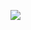 ![](https://raw.githubusercontent.com/xiansakana/IMG-BED/main/202402231037934.png?token=AQPIZ3FIEXCXKRUNXHZNXRTF3C57I)